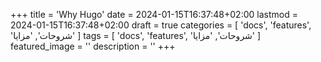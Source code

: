 +++
title = 'Why Hugo'
date = 2024-01-15T16:37:48+02:00
lastmod = 2024-01-15T16:37:48+02:00
draft = true
categories = [
    'docs',
    'features',
    'شروحات',
    'مزايا'
    ]
tags = [
    'docs',
    'features',
    'شروحات',
    'مزايا'
    ]
featured_image = ''
description = ''
+++
